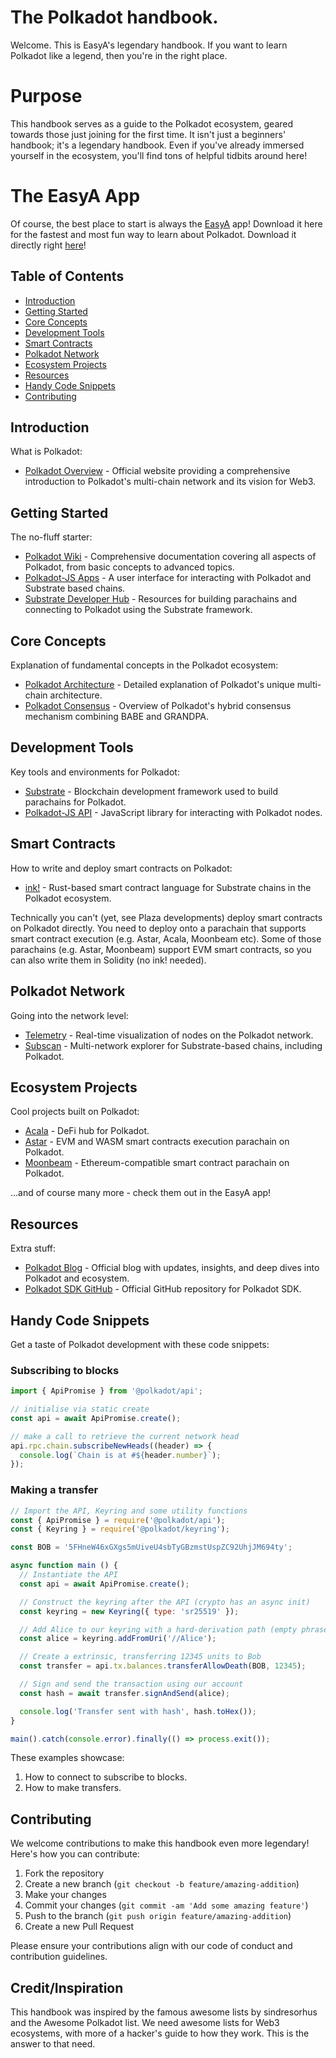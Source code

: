 # The Polkadot handbook.

Welcome. This is EasyA's legendary handbook. If you want to learn Polkadot like a legend, then you're in the right place.

# Purpose

This handbook serves as a guide to the Polkadot ecosystem, geared towards those just joining for the first time. It isn't just a beginners' handbook; it's a legendary handbook. Even if you've already immersed yourself in the ecosystem, you'll find tons of helpful tidbits around here!

# The EasyA App

Of course, the best place to start is always the [EasyA](https://www.easya.io) app! Download it here for the fastest and most fun way to learn about Polkadot. Download it directly right [here](https://links.easya.io/links/gotoapp)! 

## Table of Contents

- [Introduction](#introduction)
- [Getting Started](#getting-started)
- [Core Concepts](#core-concepts)
- [Development Tools](#development-tools)
- [Smart Contracts](#smart-contracts)
- [Polkadot Network](#polkadot-network)
- [Ecosystem Projects](#ecosystem-projects)
- [Resources](#resources)
- [Handy Code Snippets](#handy-code-snippets)
- [Contributing](#contributing)

## Introduction

What is Polkadot:

- [Polkadot Overview](https://polkadot.network/) - Official website providing a comprehensive introduction to Polkadot's multi-chain network and its vision for Web3.

## Getting Started

The no-fluff starter:

- [Polkadot Wiki](https://wiki.polkadot.network/docs/getting-started) - Comprehensive documentation covering all aspects of Polkadot, from basic concepts to advanced topics.
- [Polkadot-JS Apps](https://polkadot.js.org/apps/) - A user interface for interacting with Polkadot and Substrate based chains.
- [Substrate Developer Hub](https://substrate.dev/) - Resources for building parachains and connecting to Polkadot using the Substrate framework.

## Core Concepts

Explanation of fundamental concepts in the Polkadot ecosystem:

- [Polkadot Architecture](https://wiki.polkadot.network/docs/learn-architecture) - Detailed explanation of Polkadot's unique multi-chain architecture.
- [Polkadot Consensus](https://wiki.polkadot.network/docs/learn-consensus) - Overview of Polkadot's hybrid consensus mechanism combining BABE and GRANDPA.

## Development Tools

Key tools and environments for Polkadot:

- [Substrate](https://substrate.dev/) - Blockchain development framework used to build parachains for Polkadot.
- [Polkadot-JS API](https://polkadot.js.org/docs/api) - JavaScript library for interacting with Polkadot nodes.

## Smart Contracts

How to write and deploy smart contracts on Polkadot:

- [ink!](https://github.com/paritytech/ink) - Rust-based smart contract language for Substrate chains in the Polkadot ecosystem.

Technically you can't (yet, see Plaza developments) deploy smart contracts on Polkadot directly. You need to deploy onto a parachain that supports smart contract execution (e.g. Astar, Acala, Moonbeam etc). Some of those parachains (e.g. Astar, Moonbeam) support EVM smart contracts, so you can also write them in Solidity (no ink! needed). 

## Polkadot Network

Going into the network level:

- [Telemetry](https://telemetry.polkadot.io/) - Real-time visualization of nodes on the Polkadot network.
- [Subscan](https://www.subscan.io/) - Multi-network explorer for Substrate-based chains, including Polkadot.

## Ecosystem Projects

Cool projects built on Polkadot:

- [Acala](https://acala.network/) - DeFi hub for Polkadot.
- [Astar](https://astar.network) - EVM and WASM smart contracts execution parachain on Polkadot.
- [Moonbeam](https://moonbeam.network/) - Ethereum-compatible smart contract parachain on Polkadot.

...and of course many more - check them out in the EasyA app!

## Resources

Extra stuff:

- [Polkadot Blog](https://polkadot.network/blog/) - Official blog with updates, insights, and deep dives into Polkadot and ecosystem.
- [Polkadot SDK GitHub](https://github.com/paritytech/polkadot-sdk) - Official GitHub repository for Polkadot SDK.

## Handy Code Snippets

Get a taste of Polkadot development with these code snippets:

### Subscribing to blocks

```javascript
import { ApiPromise } from '@polkadot/api';

// initialise via static create
const api = await ApiPromise.create();

// make a call to retrieve the current network head
api.rpc.chain.subscribeNewHeads((header) => {
  console.log(`Chain is at #${header.number}`);
});
```

### Making a transfer

```javascript
// Import the API, Keyring and some utility functions
const { ApiPromise } = require('@polkadot/api');
const { Keyring } = require('@polkadot/keyring');

const BOB = '5FHneW46xGXgs5mUiveU4sbTyGBzmstUspZC92UhjJM694ty';

async function main () {
  // Instantiate the API
  const api = await ApiPromise.create();

  // Construct the keyring after the API (crypto has an async init)
  const keyring = new Keyring({ type: 'sr25519' });

  // Add Alice to our keyring with a hard-derivation path (empty phrase, so uses dev)
  const alice = keyring.addFromUri('//Alice');

  // Create a extrinsic, transferring 12345 units to Bob
  const transfer = api.tx.balances.transferAllowDeath(BOB, 12345);

  // Sign and send the transaction using our account
  const hash = await transfer.signAndSend(alice);

  console.log('Transfer sent with hash', hash.toHex());
}

main().catch(console.error).finally(() => process.exit());
```

These examples showcase:
1. How to connect to subscribe to blocks.
2. How to make transfers.

## Contributing

We welcome contributions to make this handbook even more legendary! Here's how you can contribute:

1. Fork the repository
2. Create a new branch (`git checkout -b feature/amazing-addition`)
3. Make your changes
4. Commit your changes (`git commit -am 'Add some amazing feature'`)
5. Push to the branch (`git push origin feature/amazing-addition`)
6. Create a new Pull Request

Please ensure your contributions align with our code of conduct and contribution guidelines.

## Credit/Inspiration

This handbook was inspired by the famous awesome lists by sindresorhus and the Awesome Polkadot list. We need awesome lists for Web3 ecosystems, with more of a hacker's guide to how they work. This is the answer to that need.
